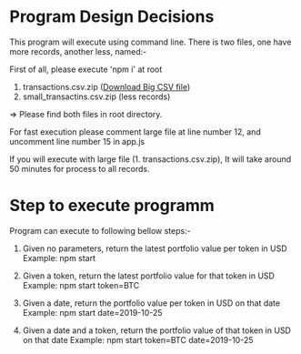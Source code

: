 # Program Design Decisions

This program will execute using command line. 
There is two files, one have more records, another less, named:-

First of all, please execute 'npm i' at root

1. transactions.csv.zip (<a href="https://s3-ap-southeast-1.amazonaws.com/static.propine.com/transactions.csv.zip" target="_blank">Download Big CSV file</a>)
2. small_transactins.csv.zip (less records)

=> Please find both files in root directory.

For fast execution please comment large file at line number 12, and uncomment line number 15 in app.js

If you will execute with large file (1. transactions.csv.zip), It will take around 50 minutes for process to all records. 


# Step to execute programm

Program can execute to following bellow steps:- 

1. Given no parameters, return the latest portfolio value per token in USD
   Example: npm start

2. Given a token, return the latest portfolio value for that token in USD
   Example: npm start token=BTC

3. Given a date, return the portfolio value per token in USD on that date
    Example: npm start date=2019-10-25

4. Given a date and a token, return the portfolio value of that token in USD on that date
    Example: npm start token=BTC date=2019-10-25

